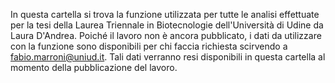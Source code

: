 In questa cartella si trova la funzione utilizzata per tutte le analisi effettuate per la tesi della Laurea Triennale in Biotecnologie dell'Università di Udine da Laura D'Andrea.
Poiché il lavoro non è ancora pubblicato, i dati da utilizzare con la funzione sono disponibili per chi faccia richiesta scirvendo a fabio.marroni@uniud.it. 
Tali dati verranno resi disponibili in questa cartella al momento della pubblicazione del lavoro.
